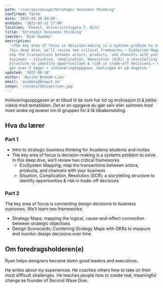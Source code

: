 ```yaml
---
path: '/courses/design/Strategic business thinking'
confirmed: false
date: '2023-03-30 09:00'
enddate: '2023-03-31 17:00'
location: 'Knowit. Universitetsgata 7. Oslo'
title: 'Strategic business thinking'
teacher: 'Ryan Rumsey'
description:
  '«The key area of focus in decision-making is a systems problem to solve. In
  this deep dive, we’ll review two critical frameworks – EcoSystem Mapping;
  map the transactions between actors, products, and channels with your
  business – situation, complication, Resolution (SCR); a storytelling
  structure to identify opportunities & risk in trade-off decisions.» Kurset
  går over 2 dager + innleveringsoppgave. Samlingen er på engelsk.'
updated: '2022-08-18'
author: 'Øyvind Brande-Lien'
email: 'academy@knowit.no'
image: '/assets/design/ryan.jpg'
---
```


Innleveringsoppgaven er et tilbud til de som har tid og motivasjon til å jobbe
videre med tematikken. Det er en oppgave du gjør selv eller sammen med noen
andre og leverer inn til gruppen for å få tilbakemelding.

## Hva du lærer

### Part 1

- Intro to strategic business thinking for Academy students and invites
- The key area of focus is decision-making is a systems problem to solve. In
  this deep dive, we’ll review two critical frameworks
  - EcoSystem Mapping; map the transactions between actors, products, and
    channels with your business
  - Situation, Complication, Resolution (SCR); a storytelling structure to
    identify opportunities & risk in trade-off decisions

### Part 2

The key area of focus is connecting design decisions to business outcomes.
We’ll learn two frameworks:

- Strategy Maps; mapping the logical, cause-and-effect connection between
  strategic objectives
- Design Scorecards; Combining Strategy Maps with OKRs to measure and monitor
  design decisions over time

## Om foredragsholderen(e)

Ryan helps designers become damn good leaders and executives.

He writes about my experiences. He coaches others how to take on their most
difficult challenges. He teaches people how to create real, meaningful change
as founder of Second Wave Dive.
